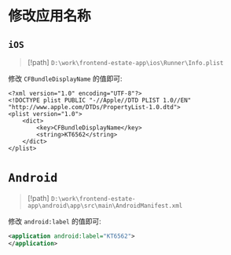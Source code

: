 # 修改应用名称

## `iOS`

> [!path]
> `D:\work\frontend-estate-app\ios\Runner\Info.plist`

修改 `CFBundleDisplayName` 的值即可:

```plist
<?xml version="1.0" encoding="UTF-8"?>
<!DOCTYPE plist PUBLIC "-//Apple//DTD PLIST 1.0//EN" "http://www.apple.com/DTDs/PropertyList-1.0.dtd">
<plist version="1.0">
	<dict>
		<key>CFBundleDisplayName</key>
		<string>KT6562</string>
	</dict>
</plist>
```

# `Android`

> [!path]
> `D:\work\frontend-estate-app\android\app\src\main\AndroidManifest.xml`

修改 `android:label` 的值即可:

```xml
<application android:label="KT6562">
</application>
```